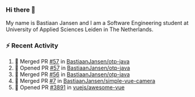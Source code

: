 ### Hi there 👋

My name is Bastiaan Jansen and I am a Software Engineering student at University of Applied Sciences Leiden in The Netherlands. 

### ⚡ Recent Activity
<!--START_SECTION:activity-->
1. 🎉 Merged PR [#57](https://github.com/BastiaanJansen/otp-java/pull/57) in [BastiaanJansen/otp-java](https://github.com/BastiaanJansen/otp-java)
2. 💪 Opened PR [#57](https://github.com/BastiaanJansen/otp-java/pull/57) in [BastiaanJansen/otp-java](https://github.com/BastiaanJansen/otp-java)
3. 🎉 Merged PR [#56](https://github.com/BastiaanJansen/otp-java/pull/56) in [BastiaanJansen/otp-java](https://github.com/BastiaanJansen/otp-java)
4. 🎉 Merged PR [#7](https://github.com/BastiaanJansen/simple-vue-camera/pull/7) in [BastiaanJansen/simple-vue-camera](https://github.com/BastiaanJansen/simple-vue-camera)
5. 💪 Opened PR [#3891](https://github.com/vuejs/awesome-vue/pull/3891) in [vuejs/awesome-vue](https://github.com/vuejs/awesome-vue)
<!--END_SECTION:activity-->

<!--
**BastiaanJansen/BastiaanJansen** is a ✨ _special_ ✨ repository because its `README.md` (this file) appears on your GitHub profile.

Here are some ideas to get you started:

- 🔭 I’m currently working on ...
- 🌱 I’m currently learning ...
- 👯 I’m looking to collaborate on ...
- 🤔 I’m looking for help with ...
- 💬 Ask me about ...
- 📫 How to reach me: ...
- 😄 Pronouns: ...
- ⚡ Fun fact: ...
-->
